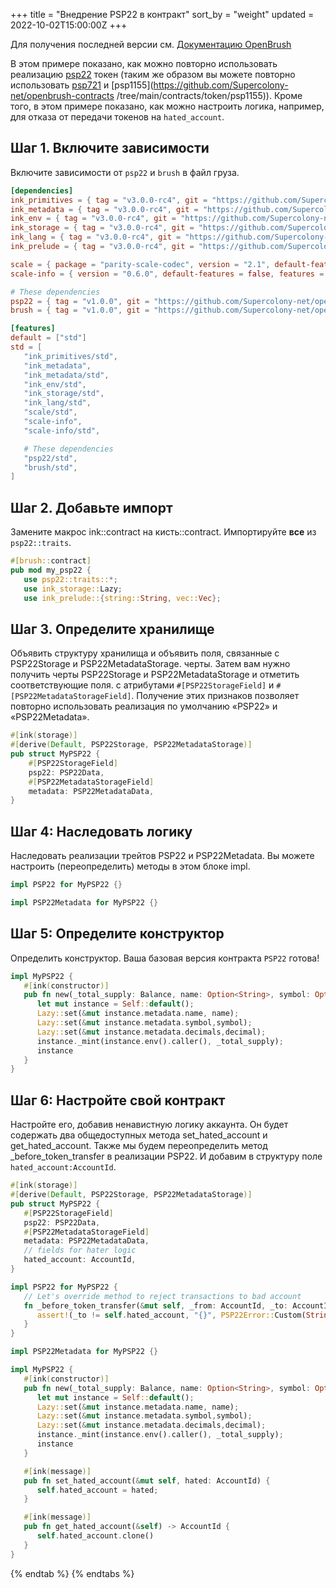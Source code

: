 +++
title = "Внедрение PSP22 в контракт"
sort_by = "weight"
updated = 2022-10-02T15:00:00Z
+++

Для получения последней версии см. [Документацию OpenBrush](https://docs.openbrush.io/)

В этом примере показано, как можно повторно использовать реализацию
[psp22](https://github.com/Supercolony-net/openbrush-contracts/tree/main/contracts/token/psp22) токен (таким же образом вы можете повторно использовать
[psp721](https://github.com/Supercolony-net/openbrush-contracts/tree/main/contracts/token/psp721) и [psp1155](https://github.com/Supercolony-net/openbrush-contracts /tree/main/contracts/token/psp1155)). Кроме того, в этом примере показано, как можно настроить
логика, например, для отказа от передачи токенов на `hated_account`.

## Шаг 1. Включите зависимости

Включите зависимости от `psp22` и `brush` в файл груза.

```toml
[dependencies]
ink_primitives = { tag = "v3.0.0-rc4", git = "https://github.com/Supercolony-net/ink", default-features = false }
ink_metadata = { tag = "v3.0.0-rc4", git = "https://github.com/Supercolony-net/ink", default-features = false, features = ["derive"], optional = true }
ink_env = { tag = "v3.0.0-rc4", git = "https://github.com/Supercolony-net/ink", default-features = false }
ink_storage = { tag = "v3.0.0-rc4", git = "https://github.com/Supercolony-net/ink", default-features = false }
ink_lang = { tag = "v3.0.0-rc4", git = "https://github.com/Supercolony-net/ink", default-features = false }
ink_prelude = { tag = "v3.0.0-rc4", git = "https://github.com/Supercolony-net/ink", default-features = false }

scale = { package = "parity-scale-codec", version = "2.1", default-features = false, features = ["derive"] }
scale-info = { version = "0.6.0", default-features = false, features = ["derive"], optional = true }

# These dependencies
psp22 = { tag = "v1.0.0", git = "https://github.com/Supercolony-net/openbrush-contracts", default-features = false }
brush = { tag = "v1.0.0", git = "https://github.com/Supercolony-net/openbrush-contracts", default-features = false }

[features]
default = ["std"]
std = [
   "ink_primitives/std",
   "ink_metadata",
   "ink_metadata/std",
   "ink_env/std",
   "ink_storage/std",
   "ink_lang/std",
   "scale/std",
   "scale-info",
   "scale-info/std",

   # These dependencies   
   "psp22/std",
   "brush/std",
]
```

## Шаг 2. Добавьте импорт

Замените макрос ink::contract на кисть::contract.
Импортируйте **все** из `psp22::traits`.

```rust
#[brush::contract]
pub mod my_psp22 {
   use psp22::traits::*;
   use ink_storage::Lazy;
   use ink_prelude::{string::String, vec::Vec};
```

## Шаг 3. Определите хранилище

Объявить структуру хранилища и объявить поля, связанные с PSP22Storage и PSP22MetadataStorage.
черты. Затем вам нужно получить черты PSP22Storage и PSP22MetadataStorage и отметить соответствующие поля.
с атрибутами `#[PSP22StorageField]` и `#[PSP22MetadataStorageField]`. Получение этих признаков позволяет повторно использовать
реализация по умолчанию «PSP22» и «PSP22Metadata».

```rust
#[ink(storage)]
#[derive(Default, PSP22Storage, PSP22MetadataStorage)]
pub struct MyPSP22 {
    #[PSP22StorageField]
    psp22: PSP22Data,
    #[PSP22MetadataStorageField]
    metadata: PSP22MetadataData,
}
```

## Шаг 4: Наследовать логику

Наследовать реализации трейтов PSP22 и PSP22Metadata. Вы можете настроить (переопределить) методы в этом блоке impl.

```rust
impl PSP22 for MyPSP22 {}

impl PSP22Metadata for MyPSP22 {}
```

## Шаг 5: Определите конструктор

Определить конструктор. Ваша базовая версия контракта `PSP22` готова!

```rust
impl MyPSP22 {
   #[ink(constructor)]
   pub fn new(_total_supply: Balance, name: Option<String>, symbol: Option<String>, decimal: u8) -> Self {
      let mut instance = Self::default();
      Lazy::set(&mut instance.metadata.name, name);
      Lazy::set(&mut instance.metadata.symbol,symbol);
      Lazy::set(&mut instance.metadata.decimals,decimal);
      instance._mint(instance.env().caller(), _total_supply);
      instance
   }
}
```

## Шаг 6: Настройте свой контракт

Настройте его, добавив ненавистную логику аккаунта. Он будет содержать два общедоступных метода set_hated_account и get_hated_account. Также мы будем
переопределить метод _before_token_transfer в реализации PSP22. И добавим в структуру поле `hated_account:AccountId`.

```rust
#[ink(storage)]
#[derive(Default, PSP22Storage, PSP22MetadataStorage)]
pub struct MyPSP22 {
   #[PSP22StorageField]
   psp22: PSP22Data,
   #[PSP22MetadataStorageField]
   metadata: PSP22MetadataData,
   // fields for hater logic
   hated_account: AccountId,
}

impl PSP22 for MyPSP22 {
   // Let's override method to reject transactions to bad account
   fn _before_token_transfer(&mut self, _from: AccountId, _to: AccountId, _amount: Balance) {
      assert!(_to != self.hated_account, "{}", PSP22Error::Custom(String::from("I hate this account!")).as_ref());
   }
}

impl PSP22Metadata for MyPSP22 {}

impl MyPSP22 {
   #[ink(constructor)]
   pub fn new(_total_supply: Balance, name: Option<String>, symbol: Option<String>, decimal: u8) -> Self {
      let mut instance = Self::default();
      Lazy::set(&mut instance.metadata.name, name);
      Lazy::set(&mut instance.metadata.symbol,symbol);
      Lazy::set(&mut instance.metadata.decimals,decimal);
      instance._mint(instance.env().caller(), _total_supply);
      instance
   }

   #[ink(message)]
   pub fn set_hated_account(&mut self, hated: AccountId) {
      self.hated_account = hated;
   }

   #[ink(message)]
   pub fn get_hated_account(&self) -> AccountId {
      self.hated_account.clone()
   }
}
```

{% endtab %}
{% endtabs %}
